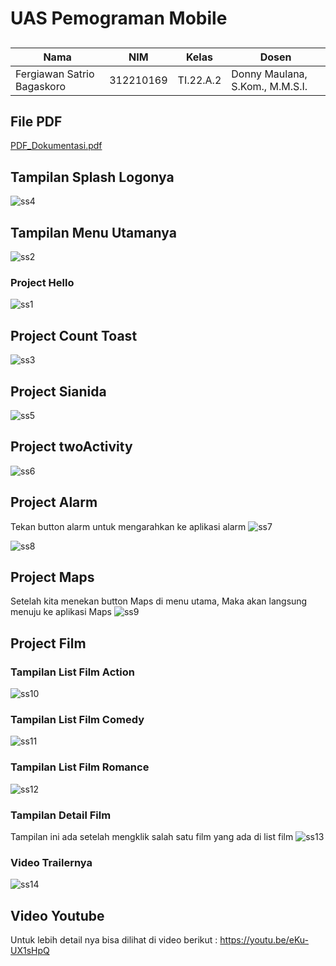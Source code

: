 # UAS Pemograman Mobile
##


|**Nama**|**NIM**|**Kelas**|**Dosen**|
|----|---|-----|------|
|Fergiawan Satrio Bagaskoro|312210169|TI.22.A.2|Donny Maulana, S.Kom., M.M.S.I.|


## File PDF
[PDF_Dokumentasi.pdf](https://github.com/FsBagaskorooooo/UAS_Mobile/files/13959785/PDF_Dokumentasi.pdf)


##
## Tampilan Splash Logonya
![ss4](https://github.com/FsBagaskorooooo/UAS_Mobile/assets/130354090/5778fec5-7960-4618-886a-0ae76ed8d773)

## Tampilan Menu Utamanya
![ss2](https://github.com/FsBagaskorooooo/UAS_Mobile/assets/130354090/90ada373-8477-4b81-9e49-cc0753744fc2)

### Project Hello
![ss1](https://github.com/FsBagaskorooooo/UAS_Mobile/assets/130354090/1ca981dd-4e74-4a71-b1a6-674aa1299968)

## Project Count Toast
![ss3](https://github.com/FsBagaskorooooo/UAS_Mobile/assets/130354090/acc1dd44-9bcb-407f-ab6f-e7d4fcc9422e)

## Project Sianida
![ss5](https://github.com/FsBagaskorooooo/UAS_Mobile/assets/130354090/a2c3248d-c69b-494b-b019-81bc09293fac)

## Project twoActivity
![ss6](https://github.com/FsBagaskorooooo/UAS_Mobile/assets/130354090/b0aeabd9-42ac-47a0-a127-82cd08155705)

## Project Alarm
Tekan button alarm untuk mengarahkan ke aplikasi alarm
![ss7](https://github.com/FsBagaskorooooo/UAS_Mobile/assets/130354090/7fd6498a-6c20-4e0e-a3e9-dbe9f7bd7775)

![ss8](https://github.com/FsBagaskorooooo/UAS_Mobile/assets/130354090/de6871fb-611f-4078-9cff-c43a3a33af20)

## Project Maps
Setelah kita menekan button Maps di menu utama, Maka akan langsung menuju ke aplikasi Maps
![ss9](https://github.com/FsBagaskorooooo/UAS_Mobile/assets/130354090/3d743d73-fb2b-49b0-b429-6a30ba72f738)

## Project Film
### Tampilan List Film Action
![ss10](https://github.com/FsBagaskorooooo/UAS_Mobile/assets/130354090/38ce9707-ed57-4156-a654-f2a793d88b80)

### Tampilan List Film Comedy
![ss11](https://github.com/FsBagaskorooooo/UAS_Mobile/assets/130354090/bf5b80a3-b829-481a-a0a4-fee1f9b779c3)

### Tampilan List Film Romance
![ss12](https://github.com/FsBagaskorooooo/UAS_Mobile/assets/130354090/18d7f3c9-5fa4-44ce-84ad-ea6b848a3f03)

### Tampilan Detail Film
Tampilan ini ada setelah mengklik salah satu film yang ada di list film
![ss13](https://github.com/FsBagaskorooooo/UAS_Mobile/assets/130354090/da640083-7920-4bf8-baba-c508ac30fbd9)

### Video Trailernya
![ss14](https://github.com/FsBagaskorooooo/UAS_Mobile/assets/130354090/e35e425a-c376-43ac-8d20-a73a9b8d4386)

## Video Youtube
Untuk lebih detail nya bisa dilihat di video berikut : https://youtu.be/eKu-UX1sHpQ
